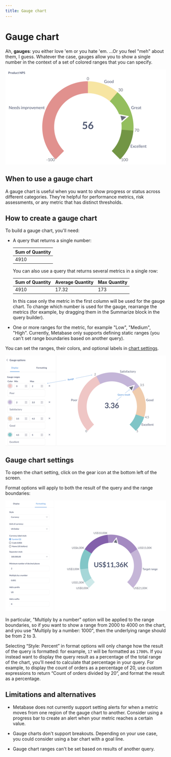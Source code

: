 ```yaml
---
title: Gauge chart
---
```


# Gauge chart

Ah, **gauges**: you either love 'em or you hate 'em. …Or you feel "meh" about them, I guess. Whatever the case, gauges allow you to show a single number in the context of a set of colored ranges that you can specify.

![Gauge](../../images/gauge.png)

## When to use a gauge chart

A gauge chart is useful when you want to show progress or status across different categories.
They're helpful for performance metrics, risk assessments, or any metric that has distinct thresholds.

## How to create a gauge chart

To build a gauge chart, you'll need:

- A query that returns a single number:

  | Sum of Quantity |
  | --------------- |
  | 4910            |

  You can also use a query that returns several metrics in a single row:

  | Sum of Quantity | Average Quantity | Max Quantity |
  | --------------- | ---------------- | ------------ |
  | 4910            | 17.32            | 173          |

  In this case only the metric in the first column will be used for the gauge chart. To change which number is used for the gauge, rearrange the metrics (for example, by dragging them in the Summarize block in the query builder).

- One or more ranges for the metric, for example "Low", "Medium", "High". Currently, Metabase only supports defining static ranges (you can't set range boundaries based on another query).

You can set the ranges, their colors, and optional labels in [chart settings](#gauge-chart-options).

![Gauge chart](../../images/gauge-labeled.png)

## Gauge chart settings

To open the chart setting, click on the gear icon at the bottom left of the screen.

Format options will apply to both the result of the query and the range boundaries:

![Gauge format options](../../images/gauge-format.png)

In particular, "Multiply by a number" option will be applied to the range boundaries, so if you want to show a range from 2000 to 4000 on the chart, and you use "Multiply by a number: 1000", then the underlying range should be from 2 to 3.

Selecting “Style: Percent” in format options will only change how the result of the query is formatted: for example, `17` will be formatted as `1700%`. If you instead want to display the query result as a percentage of the total range of the chart, you’ll need to calculate that percentage in your query. For example, to display the count of orders as a percentage of 20, use custom expressions to return “Count of orders divided by 20”, and format the result as a percentage.

## Limitations and alternatives

- Metabase does not currently support setting alerts for when a metric moves from one region of the gauge chart to another. Consider using a progress bar to create an alert when your metric reaches a certain value.

- Gauge charts don't support breakouts. Depending on your use case, you could consider using a bar chart with a goal line.

- Gauge chart ranges can't be set based on results of another query.
